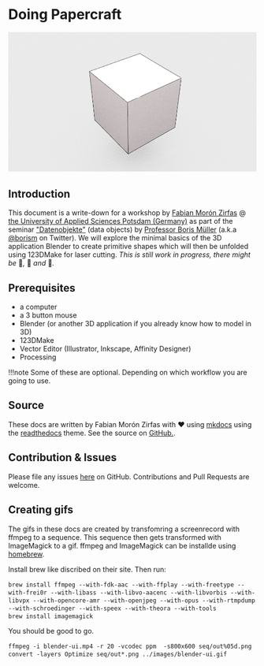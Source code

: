 Doing Papercraft
================

[![images/unfold.gif](images/unfold.gif)](images/unfold.gif)  

## Introduction  

This document is a write-down for a workshop by [Fabian Morón Zirfas](https://github.com/fabiantheblind) @ [the University of Applied Sciences Potsdam (Germany)](http://www.fh-potsdam.de/) as part of the seminar ["Datenobjekte"](https://incom.org/workspace/6569) (data objects) by [Professor Boris Müller](https://incom.org/profil/99) (a.k.a [@borism](https://twitter.com/borism) on Twitter). We will explore the minimal basics of the 3D application Blender to create primitive shapes which will then be unfolded using 123DMake for laser cutting. _This is still work in progress, there might be_ 🐛_,_ 🐉 _and_ 👾_._  



## Prerequisites  

- a computer
- a 3 button mouse
- Blender (or another 3D application if you already know how to model in 3D)
- 123DMake 
- Vector Editor (Illustrator, Inkscape, Affinity Designer)  
- Processing  

!!!note
    Some of these are optional. Depending on which workflow you are going to use.  

## Source  

These docs are written by Fabian Morón Zirfas with ♥ using [mkdocs](http://www.mkdocs.org/) using the [readthedocs](https://readthedocs.org/) theme. See the source on [GitHub.](https://github.com/FH-Potsdam/doing-papercraft).  

## Contribution & Issues

Please file any issues [here](https://github.com/FH-Potsdam/doing-papercraft/issues) on GitHub. Contributions and Pull Requests are welcome.  

## Creating gifs

The gifs in these docs are created by transfomring a screenrecord with ffmpeg to a sequence. This sequence then gets transformed with ImageMagick to a gif. ffmpeg and ImageMagick can be installde using [homebrew](https://brew.sh).  

Install brew like discribed on their site. Then run:

    brew install ffmpeg --with-fdk-aac --with-ffplay --with-freetype --with-frei0r --with-libass --with-libvo-aacenc --with-libvorbis --with-libvpx --with-opencore-amr --with-openjpeg --with-opus --with-rtmpdump --with-schroedinger --with-speex --with-theora --with-tools
    brew install imagemagick

You should be good to go. 

    ffmpeg -i blender-ui.mp4 -r 20 -vcodec ppm  -s800x600 seq/out%05d.png
    convert -layers Optimize seq/out*.png ../images/blender-ui.gif

